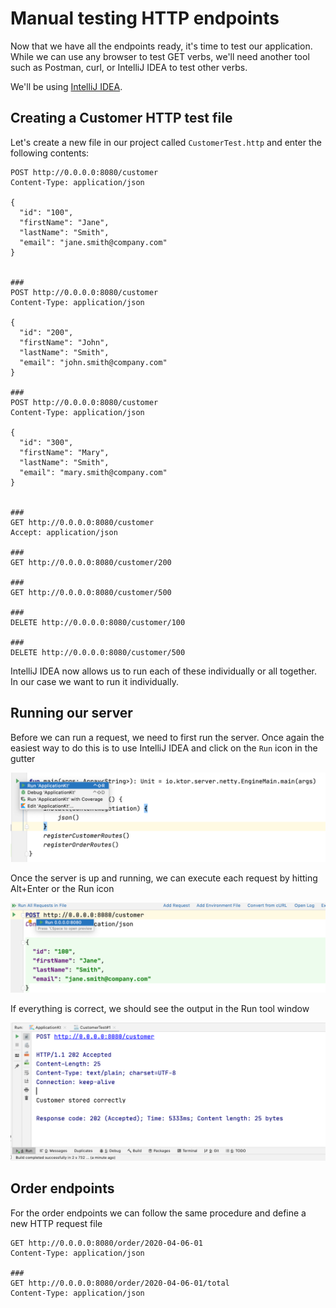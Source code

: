 # Manual testing HTTP endpoints

Now that we have all the endpoints ready, it's time to test our application. While 
we can use any browser to test GET verbs, we'll need another tool such as Postman, curl, or IntelliJ IDEA
to test other verbs. 

We'll be using [IntelliJ IDEA](https://www.jetbrains.com/idea).

## Creating a Customer HTTP test file

Let's create a new file in our project called `CustomerTest.http` and 
enter the following contents:

```http request
POST http://0.0.0.0:8080/customer
Content-Type: application/json

{
  "id": "100",
  "firstName": "Jane",
  "lastName": "Smith",
  "email": "jane.smith@company.com"
}


###
POST http://0.0.0.0:8080/customer
Content-Type: application/json

{
  "id": "200",
  "firstName": "John",
  "lastName": "Smith",
  "email": "john.smith@company.com"
}

###
POST http://0.0.0.0:8080/customer
Content-Type: application/json

{
  "id": "300",
  "firstName": "Mary",
  "lastName": "Smith",
  "email": "mary.smith@company.com"
}


###
GET http://0.0.0.0:8080/customer
Accept: application/json

###
GET http://0.0.0.0:8080/customer/200

###
GET http://0.0.0.0:8080/customer/500

###
DELETE http://0.0.0.0:8080/customer/100

###
DELETE http://0.0.0.0:8080/customer/500
```

IntelliJ IDEA now allows us to run each of these individually or all together. In our case
we want to run it individually. 

## Running our server 

Before we can run a request, we need to first run the server. Once again the easiest 
way to do this is to use IntelliJ IDEA and click on the `Run` icon in the gutter

![Run Server](./assets/run-app.png)

Once the server is up and running, we can execute each request by hitting Alt+Enter or the Run icon

![Run POST Request](./assets/run-post-request.png) 


If everything is correct, we should see the output in the Run tool window

![Run Output](./assets/run-output.png)

## Order endpoints

For the order endpoints we can follow the same procedure and define a new HTTP request
file

```http request
GET http://0.0.0.0:8080/order/2020-04-06-01
Content-Type: application/json

###
GET http://0.0.0.0:8080/order/2020-04-06-01/total
Content-Type: application/json
```



